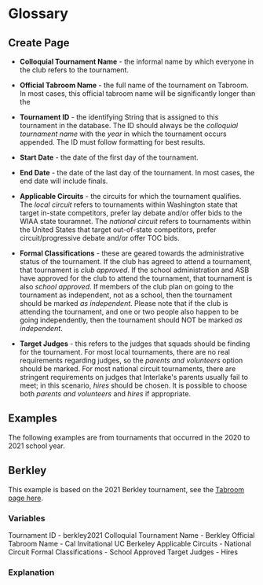 # Glossary

## Create Page

* **Colloquial Tournament Name** - the informal name by which everyone in the club refers to the tournament.

* **Official Tabroom Name** - the full name of the tournament on Tabroom. In most cases, this official tabroom name will be significantly longer than the
* **Tournament ID** - the identifying String that is assigned to this tournament in the database. The ID should always be the *colloquial tournament name* with the *year* in which the tournament occurs appended. The ID must follow formatting for best results.
* **Start Date** - the date of the first day of the tournament.
* **End Date** - the date of the last day of the tournament. In most cases, the end date will include finals.
* **Applicable Circuits** - the circuits for which the tournament qualifies. The *local circuit* refers to tournaments within Washington state that target in-state competitors, prefer lay debate and/or offer bids to the WIAA state touramnet. The *national circuit* refers to tournaments within the United States that target out-of-state competitors, prefer circuit/progressive debate and/or offer TOC bids.
* **Formal Classifications** - these are geared towards the administrative status of the tournament. If the club has agreed to attend a tournament, that tournament is *club approved*. If the school administration and ASB have approved for the club to attend the tournament, that tournament is also *school approved*. If members of the club plan on going to the tournament as independent, not as a school, then the tournament should be marked *as independent*. Please note that if the club is attending the tournament, and one or two people also happen to be going independently, then the tournament should NOT be marked *as independent*.
* **Target Judges** - this refers to the judges that squads should be finding for the tournament. For most local tournaments, there are no real requirements regarding judges, so the *parents and volunteers* option should be marked. For most national circuit tournaments, there are stringent requirements on judges that Interlake's parents usually fail to meet; in this scenario, *hires* should be chosen. It is possible to choose both *parents and volunteers* and *hires* if appropriate.


## Examples
The following examples are from tournaments that occurred in the 2020 to 2021 school year.

## Berkley
This example is based on the 2021 Berkley tournament, see the [Tabroom page here](https://www.tabroom.com/index/tourn/index.mhtml?tourn_id=16917).

### Variables
Tournament ID - berkley2021
Colloquial Tournament Name - Berkley
Official Tabroom Name - Cal Invitational UC Berkeley
Applicable Circuits - National Circuit
Formal Classifications - School Approved
Target Judges - Hires


### Explanation

##
